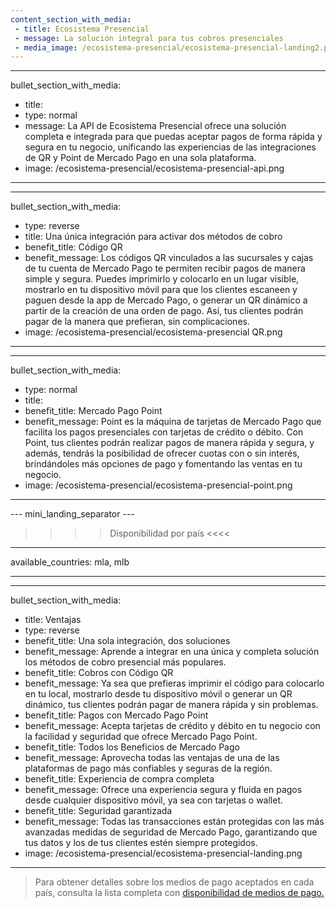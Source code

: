 ```yaml
---
content_section_with_media: 
 - title: Ecosistema Presencial
 - message: La solución integral para tus cobros presenciales
 - media_image: /ecosistema-presencial/ecosistema-presencial-landing2.png
---
```


---
bullet_section_with_media: 
 - title: 
 - type: normal
 - message: La API de Ecosistema Presencial ofrece una solución completa e integrada para que puedas aceptar pagos de forma rápida y segura en tu negocio, unificando las experiencias de las integraciones de QR y Point de Mercado Pago en una sola plataforma.
 - image: /ecosistema-presencial/ecosistema-presencial-api.png
---

---
bullet_section_with_media: 
 - type: reverse
 - title: Una única integración para activar dos métodos de cobro
 - benefit_title: Código QR
 - benefit_message: Los códigos QR vinculados a las sucursales y cajas de tu cuenta de Mercado Pago te permiten recibir pagos de manera simple y segura. Puedes imprimirlo y colocarlo en un lugar visible, mostrarlo en tu dispositivo móvil para que los clientes escaneen y paguen desde la app de Mercado Pago, o generar un QR dinámico a partir de la creación de una orden de pago. Así, tus clientes podrán pagar de la manera que prefieran, sin complicaciones.
 - image: /ecosistema-presencial/ecosistema-presencial QR.png
---

---
bullet_section_with_media: 
 - type: normal
 - title: 
 - benefit_title: Mercado Pago Point
 - benefit_message: Point es la máquina de tarjetas de Mercado Pago que facilita los pagos presenciales con tarjetas de crédito o débito. Con Point, tus clientes podrán realizar pagos de manera rápida y segura, y además, tendrás la posibilidad de ofrecer cuotas con o sin interés, brindándoles más opciones de pago y fomentando las ventas en tu negocio.
 - image: /ecosistema-presencial/ecosistema-presencial-point.png
---

--- mini_landing_separator ---

>>>> Disponibilidad por país <<<<
---
available_countries: mla, mlb

---

---
bullet_section_with_media: 
 - title: Ventajas
 - type: reverse
 - benefit_title: Una sola integración, dos soluciones
 - benefit_message: Aprende a integrar en una única y completa solución los métodos de cobro presencial más populares.
 - benefit_title: Cobros con Código QR
 - benefit_message: Ya sea que prefieras imprimir el código para colocarlo en tu local, mostrarlo desde tu dispositivo móvil o generar un QR dinámico, tus clientes podrán pagar de manera rápida y sin problemas.
 - benefit_title: Pagos con Mercado Pago Point
 - benefit_message: Acepta tarjetas de crédito y débito en tu negocio con la facilidad y seguridad que ofrece Mercado Pago Point.
 - benefit_title: Todos los Beneficios de Mercado Pago
 - benefit_message: Aprovecha todas las ventajas de una de las plataformas de pago más confiables y seguras de la región.
 - benefit_title: Experiencia de compra completa
 - benefit_message: Ofrece una experiencia segura y fluida en pagos desde cualquier dispositivo móvil, ya sea con tarjetas o wallet.
 - benefit_title: Seguridad garantizada
 - benefit_message: Todas las transacciones están protegidas con las más avanzadas medidas de seguridad de Mercado Pago, garantizando que tus datos y los de tus clientes estén siempre protegidos.
 - image: /ecosistema-presencial/ecosistema-presencial-landing.png
---

> Para obtener detalles sobre los medios de pago aceptados en cada país, consulta la lista completa con [disponibilidad de medios de pago.](/developers/es/docs/sales-processing/payment-methods)